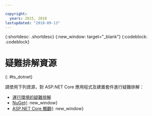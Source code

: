 ```yaml
---

copyright:
  years: 2015, 2018
lastupdated: "2018-09-13"
---
```


{:shortdesc: .shortdesc}
{:new_window: target="_blank"}
{:codeblock: .codeblock}

# 疑難排解資源
{: #ts_dotnet}

請使用下列資源，對 ASP.NET Core 應用程式及建置套件進行疑難排解：

* [運行環境的疑難排解](../common/ts_runtimes.html#runtimes)
* [NuGet](https://docs.nuget.org/Consume/Overview){: new_window}
* [ASP.NET Core 概觀](http://docs.asp.net/en/latest/conceptual-overview/aspnet.html){: new_window}
